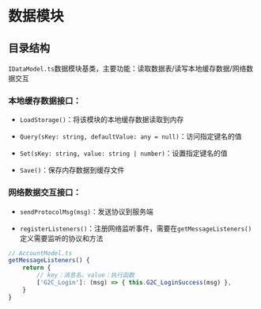 # 数据模块

## 目录结构

`IDataModel.ts`数据模块基类，主要功能：读取数据表/读写本地缓存数据/网络数据交互

### 本地缓存数据接口：

- `LoadStorage()`：将该模块的本地缓存数据读取到内存

- `Query(sKey: string, defaultValue: any = null)`：访问指定键名的值

- `Set(sKey: string, value: string | number)`：设置指定键名的值

- `Save()`：保存内存数据到缓存文件

### 网络数据交互接口：

- `sendProtocolMsg(msg)`：发送协议到服务端

- `registerListeners()`：注册网络监听事件，需要在`getMessageListeners()`定义需要监听的协议和方法

```typescript
// AccountModel.ts
getMessageListeners() {
    return {
        // key：消息名，value：执行函数
        ['G2C_Login']: (msg) => { this.G2C_LoginSuccess(msg) },
    }
}
```